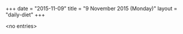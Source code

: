+++
date = "2015-11-09"
title = "9 November 2015 (Monday)"
layout = "daily-diet"
+++

\<no entries\>